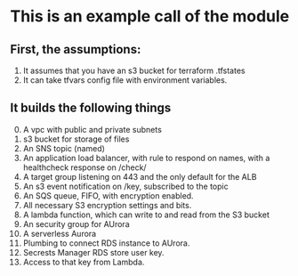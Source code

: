 # This is an example call of the module

## First, the assumptions:

1. It assumes that you have an s3 bucket for terraform .tfstates
2. It can take tfvars config file with environment variables.


## It builds the following things

0. A vpc with public and private subnets
1. s3 bucket for storage of files
2. An SNS topic (named)
2. An application load balancer, with rule to respond on names, with a healthcheck response on /check/
3. A target group listening on 443 and the only default for the ALB
4. An s3 event notification on /key, subscribed to the topic
6. An SQS queue, FIFO, with encryption enabled.
7. All necessary S3 encryption settings and bits. 
8. A lambda function, which can write to and read from the S3 bucket
9. An security group for AUrora
10. A serverless Aurora
11. Plumbing to connect RDS instance to AUrora. 
12. Secrests Manager RDS store user key.
13. Access to that key from Lambda.


